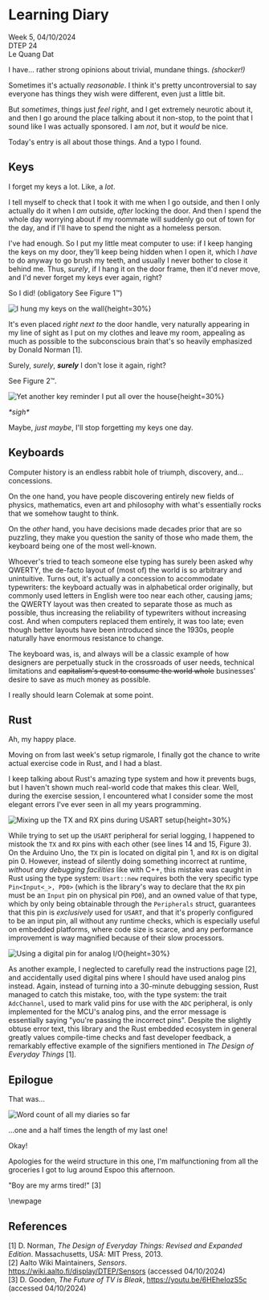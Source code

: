 # Learning Diary

Week 5, 04/10/2024  
DTEP 24  
Le Quang Dat

I have... rather strong opinions about trivial, mundane things. _(shocker!)_

Sometimes it's actually _reasonable_. I think it's pretty uncontroversial to
say everyone has things they wish were different, even just a little bit.

But _sometimes_, things just _feel right_, and I get extremely neurotic about
it, and then I go around the place talking about it non-stop, to the point that
I sound like I was actually sponsored. I am _not_, but it _would_ be nice.

Today's entry is all about those things. And a typo I found.

## Keys

I forget my keys a lot. Like, a _lot_.

I tell myself to check that I took it with me when I go outside, and then I
only actually do it when I _am_ outside, _after_ locking the door. And then I
spend the whole day worrying about if my roommate will suddenly go out of town
for the day, and if I'll have to spend the night as a homeless person.

I've had enough. So I put my little meat computer to use: if I keep hanging the
keys on my door, they'll keep being hidden when I open it, which I _have_ to do
anyway to go brush my teeth, and usually I never bother to close it behind me.
Thus, _surely_, if I hang it on the door frame, then it'd never move, and I'd
never forget my keys ever again, right?

So I did! (obligatory See Figure 1™)

![I hung my keys on the wall](../imgs/week5_1.jpg){height=30%}

It's even placed _right next to_ the door handle, very naturally appearing in
my line of sight as I put on my clothes and leave my room, appealing as much as
possible to the subconscious brain that's so heavily emphasized by Donald
Norman [1].

Surely, _surely_, **_surely_** I don't lose it again, right?

See Figure 2™.

![Yet another key reminder I put all over the house](../imgs/week5_2.jpg){height=30%}

_\*sigh\*_

Maybe, _just maybe_, I'll stop forgetting my keys one day.

## Keyboards

Computer history is an endless rabbit hole of triumph, discovery, and...
concessions.

On the one hand, you have people discovering entirely new fields of physics,
mathematics, even art and philosophy with what's essentially rocks that we
somehow taught to think.

On the _other_ hand, you have decisions made decades prior that are so puzzling,
they make you question the sanity of those who made them, the keyboard being one
of the most well-known.

Whoever's tried to teach someone else typing has surely been asked why QWERTY,
the de-facto layout of (most of) the world is so arbitrary and unintuitive.
Turns out, it's actually a concession to accommodate typewriters: the keyboard
actually was in alphabetical order originally, but commonly used letters in
English were too near each other, causing jams; the QWERTY layout was then
created to separate those as much as possible, thus increasing the reliability
of typewriters without increasing cost. And when computers replaced them
entirely, it was too late; even though better layouts have been introduced
since the 1930s, people naturally have enormous resistance to change.

The keyboard was, is, and always will be a classic example of how designers are
perpetually stuck in the crossroads of user needs, technical limitations and
~~capitalism's quest to consume the world whole~~ businesses' desire to save as
much money as possible.

I really should learn Colemak at some point.

## Rust

Ah, my happy place.

Moving on from last week's setup rigmarole, I finally got the chance to write
actual exercise code in Rust, and I had a blast.

I keep talking about Rust's amazing type system and how it prevents bugs, but
I haven't shown much real-world code that makes this clear. Well, during the
exercise session, I encountered what I consider some the most elegant errors
I've ever seen in all my years programming.

![Mixing up the `TX` and `RX` pins during `USART` setup](../imgs/week5_3.jpg){height=30%}

While trying to set up the `USART` peripheral for serial logging, I happened to
mistook the `TX` and `RX` pins with each other (see lines 14 and 15, Figure 3).
On the Arduino Uno, the `TX` pin is located on digital pin 1, and `RX` is on
digital pin 0. However, instead of silently doing something incorrect at
runtime, _without any debugging facilities_ like with C++, this mistake was
caught in Rust using the type system: `Usart::new` requires both the very
specific type `Pin<Input<_>, PD0>` (which is the library's way to declare that
the `RX` pin must be an `Input` pin on physical pin `PD0`), and an owned value
of that type, which by only being obtainable through the `Peripherals` struct,
guarantees that this pin is _exclusively_ used for `USART`, and that it's
properly configured to be an input pin, all without any runtime checks, which
is especially useful on embedded platforms, where code size is scarce, and any
performance improvement is way magnified because of their slow processors.

![Using a digital pin for analog I/O](../imgs/week5_4.jpg){height=30%}

As another example, I neglected to carefully read the instructions page [2],
and accidentally used digital pins where I should have used analog pins instead.
Again, instead of turning into a 30-minute debugging session, Rust managed to
catch this mistake, too, with the type system: the trait `AdcChannel`, used to
mark valid pins for use with the `ADC` peripheral, is only implemented for the
MCU's analog pins, and the error message is essentially saying "you're passing
the incorrect pins". Despite the slightly obtuse error text, this library and
the Rust embedded ecosystem in general greatly values compile-time checks and
fast developer feedback, a remarkably effective example of the signifiers
mentioned in _The Design of Everyday Things_ [1].

## Epilogue

That was...

![Word count of all my diaries so far](../imgs/week5_5.png)

...one and a half times the length of my last one!

Okay!

Apologies for the weird structure in this one, I'm malfunctioning from all the
groceries I got to lug around Espoo this afternoon.

"Boy are my arms tired!" [3]

\newpage

## References

[1] D. Norman, _The Design of Everyday Things: Revised and Expanded Edition_.
Massachusetts, USA: MIT Press, 2013.  
[2] Aalto Wiki Maintainers, _Sensors_. <https://wiki.aalto.fi/display/DTEP/Sensors>
(accessed 04/10/2024)  
[3] D. Gooden, _The Future of TV is Bleak_, <https://youtu.be/6HEheIozS5c>
(accessed 04/10/2024)
